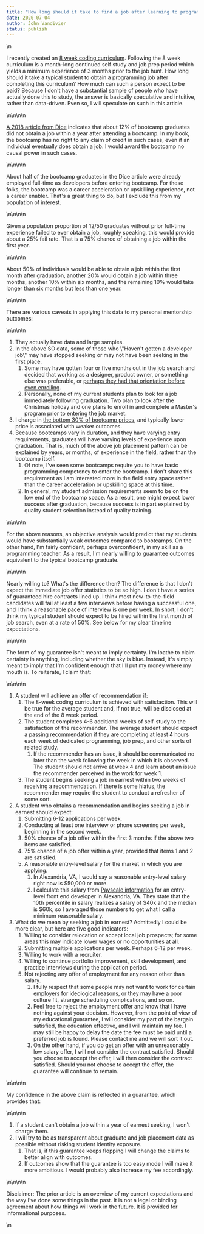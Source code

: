 ```yaml
---
title: "How long should it take to find a job after learning to program?"
date: 2020-07-04
author: John Vandivier
status: publish
---
```


<!-- wp:paragraph -->\n<p>I recently created an <a href=\"https://www.afterecon.com/programming/an-8-week-coding-curriculum/\">8 week coding curriculum</a>. Following the 8 week curriculum is a month-long continued self study and job prep period which yields a minimum experience of 3 months prior to the job hunt. How long should it take a typical student to obtain a programming job after completing this curriculum? How much can such a person expect to be paid? Because I don't have a substantial sample of people who have actually done this to study, the answer is basically speculative and intuitive, rather than data-driven. Even so, I will speculate on such in this article.</p>\n<!-- /wp:paragraph -->\n\n<!-- wp:paragraph -->\n<p><a href=\"https://www.afterecon.com/programming/an-8-week-coding-curriculum/\">A 2018 article from Dice</a> indicates that about 12% of bootcamp graduates did not obtain a job within a year after attending a bootcamp. In my book, the bootcamp has no right to any claim of credit in such cases, even if an individual eventually does obtain a job. I would award the bootcamp no causal power in such cases.</p>\n<!-- /wp:paragraph -->\n\n<!-- wp:paragraph -->\n<p>About half of the bootcamp graduates in the Dice article were already employed full-time as developers before entering bootcamp. For these folks, the bootcamp was a career acceleration or upskilling experience, not a career enabler. That's a great thing to do, but I exclude this from my population of interest.</p>\n<!-- /wp:paragraph -->\n\n<!-- wp:paragraph -->\n<p>Given a population proportion of 12/50 graduates without prior full-time experience failed to ever obtain a job, roughly speaking, this would provide about a 25% fail rate. That is a 75% chance of obtaining a job within the first year.</p>\n<!-- /wp:paragraph -->\n\n<!-- wp:paragraph -->\n<p>About 50% of individuals would be able to obtain a job within the first month after graduation, another 20% would obtain a job within three months, another 10% within six months, and the remaining 10% would take longer than six months but less than one year.</p>\n<!-- /wp:paragraph -->\n\n<!-- wp:paragraph -->\n<p>There are various caveats in applying this data to my personal mentorship outcomes:</p>\n<!-- /wp:paragraph -->\n\n<!-- wp:list {\"ordered\":true} -->\n<ol><li>They actually have data and large samples.</li><li>In the above SO data, some of those who \"Haven't gotten a developer job\" may have stopped seeking or may not have been seeking in the first place.<ol><li>Some may have gotten four or five months out in the job search and decided that working as a designer, product owner, or something else was preferable, or <a href=\"https://www.forbes.com/sites/laurencebradford/2016/10/28/11-careers-you-can-land-after-attending-a-coding-bootcamp/#62951b0d4a38\">perhaps they had that orientation before even enrolling</a>.</li><li>Personally, none of my current students plan to look for a job immediately following graduation. Two plan to look after the Christmas holiday and one plans to enroll in and complete a Master's program prior to entering the job market.</li></ol></li><li>I charge in <a href=\"https://careerkarma.com/blog/bootcamp-market-report-2020/\">the bottom 30% of bootcamp prices</a>, and typically lower price is associated with weaker outcomes.</li><li>Because bootcamps vary in duration, and they have varying entry requirements, graduates will have varying levels of experience upon graduation. That is, much of the above job placement pattern can be explained by years, or months, of experience in the field, rather than the bootcamp itself.<ol><li>Of note, I've seen some bootcamps require you to have basic programming competency to enter the bootcamp. I don't share this requirement as I am interested more in the field entry space rather than the career acceleration or upskilling space at this time.</li><li>In general, my student admission requirements seem to be on the low end of the bootcamp space. As a result, one might expect lower success after graduation, because success is in part explained by quality student selection instead of quality training.</li></ol></li></ol>\n<!-- /wp:list -->\n\n<!-- wp:paragraph -->\n<p>For the above reasons, an objective analysis would predict that my students would have substantially weak outcomes compared to bootcamps. On the other hand, I'm fairly confident, perhaps overconfident, in my skill as a programming teacher. As a result, I'm nearly willing to guarantee outcomes equivalent to the typical bootcamp graduate.</p>\n<!-- /wp:paragraph -->\n\n<!-- wp:paragraph -->\n<p>Nearly willing to? What's the difference then? The difference is that I don't expect the immediate job offer statistics to be so high. I don't have a series of guaranteed hire contracts lined up. I think most new-to-the-field candidates will fail at least a few interviews before having a successful one, and I think a reasonable pace of interview is one per week. In short, I don't think my typical student should expect to be hired within the first month of job search, even at a rate of 50%. See below for my clear timeline expectations.</p>\n<!-- /wp:paragraph -->\n\n<!-- wp:paragraph -->\n<p>The form of my guarantee isn't meant to imply certainty. I'm loathe to claim certainty in anything, including whether the sky is blue. Instead, it's simply meant to imply that I'm confident enough that I'll put my money where my mouth is. To reiterate, I claim that:</p>\n<!-- /wp:paragraph -->\n\n<!-- wp:list {\"ordered\":true} -->\n<ol><li>A student will achieve an offer of recommendation if:<ol><li>The 8-week coding curriculum is achieved with satisfaction. This will be true for the average student and, if not true, will be disclosed at the end of the 8 week period.</li><li>The student completes 4-6 additional weeks of self-study to the satisfaction of the recommender. The average student should expect a passing recommendation if they are completing at least 4 hours each week of dedicated programming, job prep, and other sorts of related study.<ol><li>If the recommender has an issue, it should be communicated no later than the week following the week in which it is observed. The student should not arrive at week 4 and learn about an issue the recommender perceived in the work for week 1.</li></ol></li><li>The student begins seeking a job in earnest within two weeks of receiving a recommendation. If there is some hiatus, the recommender may require the student to conduct a refresher of some sort.</li></ol></li><li>A student who obtains a recommendation and begins seeking a job in earnest should expect:<ol><li>Submitting 6-12 applications per week.</li><li>Conducting at least one interview or phone screening per week, beginning in the second week.</li><li>50% chance of a job offer within the first 3 months if the above two items are satisfied.</li><li>75% chance of a job offer within a year, provided that items 1 and 2 are satisfied.</li><li>A reasonable entry-level salary for the market in which you are applying.<ol><li>In Alexandria, VA, I would say a reasonable entry-level salary right now is $50,000 or more.</li><li>I calculate this salary from <a href=\"https://www.payscale.com/research/US/Job=Front_End_Developer_%2F_Engineer/Salary/3f66d402/Entry-Level\">Payscale information</a> for an entry-level front end developer in Alexandria, VA. They state that the 10th percentile in salary realizes a salary of $40k and the median is $60k, so I averaged those numbers to get what I call a minimum reasonable salary.</li></ol></li></ol></li><li>What do we mean by seeking a job in earnest? Admittedly I could be more clear, but here are five good indicators:<ol><li>Willing to consider relocation or accept local job prospects; for some areas this may indicate lower wages or no opportunities at all.</li><li>Submitting multiple applications per week. Perhaps 6-12 per week.</li><li>Willing to work with a recruiter.</li><li>Willing to continue portfolio improvement, skill development, and practice interviews during the application period.</li><li>Not rejecting any offer of employment for any reason other than salary.<ol><li>I fully respect that some people may not want to work for certain employers for ideological reasons, or they may have a poor culture fit, strange scheduling complications, and so on.</li><li>Feel free to reject the employment offer and know that I have nothing against your decision. However, from the point of view of my educational guarantee, I will consider my part of the bargain satisfied, the education effective, and I will maintain my fee. I may still be happy to delay the date the fee must be paid until a preferred job is found. Please contact me and we will sort it out.</li><li>On the other hand, if you do get an offer with an unreasonably low salary offer, I will not consider the contract satisfied. Should you choose to accept the offer, I will then consider the contract satisfied. Should you not choose to accept the offer, the guarantee will continue to remain.</li></ol></li></ol></li></ol>\n<!-- /wp:list -->\n\n<!-- wp:paragraph -->\n<p>My confidence in the above claim is reflected in a guarantee, which provides that:</p>\n<!-- /wp:paragraph -->\n\n<!-- wp:list {\"ordered\":true} -->\n<ol><li>If a student can't obtain a job within a year of earnest seeking, I won't charge them.</li><li>I will try to be as transparent about graduate and job placement data as possible without risking student identity exposure.<ol><li>That is, if this guarantee keeps flopping I will change the claims to better align with outcomes.</li><li>If outcomes show that the guarantee is too easy mode I will make it more ambitious. I would probably also increase my fee accordingly.</li></ol></li></ol>\n<!-- /wp:list -->\n\n<!-- wp:paragraph -->\n<p>Disclaimer: The prior article is an overview of my current expectations and the way I've done some things in the past. It is not a legal or binding agreement about how things will work in the future. It is provided for informational purposes.</p>\n<!-- /wp:paragraph -->